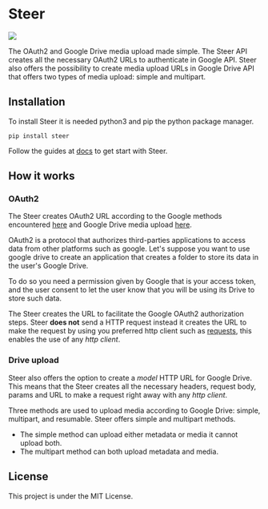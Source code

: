 # Steer
<a href="https://github.com/fernando-gap/steer/blob/main/README.pt-br.md">
  <img src="https://img.shields.io/badge/lang-pt--br-green">
</a>


<!-- Description -->
The OAuth2 and Google Drive media upload made simple. The Steer API creates all the necessary OAuth2 URLs to authenticate in Google API. Steer also offers the possibility to create media upload URLs in Google Drive API that offers two types of media upload: simple and multipart.

## Installation
To install Steer it is needed python3 and pip the python package manager.

```
pip install steer
```

Follow the guides at <!-- docs/--> [docs](https://github.com/fernando-gap/steer/tree/main/docs) to get start with Steer.

## How it works

### OAuth2
The Steer creates OAuth2 URL according to the Google methods encountered [here](https://developers.google.com/identity/protocols/oauth2/native-app#programmatic-extraction) and Google Drive media upload [here](https://developers.google.com/drive/api/v3/manage-uploads#http_1). 

OAuth2 is a protocol that authorizes third-parties applications to access data from other platforms such as google. Let's suppose you want to use google drive to create an application that creates a folder to store its data in the user's Google Drive. 

To do so you need a permission given by Google that is your access token, and the user consent to let the user know that you will be using its Drive to store such data.

The Steer creates the URL to facilitate the Google OAuth2 authorization steps. Steer **does not** send a HTTP request instead it creates the URL to make the request by using you preferred http client such as <!-- link to requests --> [requests](https://docs.python-requests.org/en/master/), this enables the use of any *http client*.

### Drive upload
Steer also offers the option to create a *model* HTTP URL for Google Drive. This means that the Steer creates all the necessary headers, request body, params and URL to make a request right away with any *http client*.

Three methods are used to upload media according to Google Drive: simple, multipart, and resumable. Steer offers simple and multipart methods.

- The simple method can upload either metadata or media it cannot upload both.
- The multipart method can both upload metadata and media.

## License
This project is under the MIT License.
